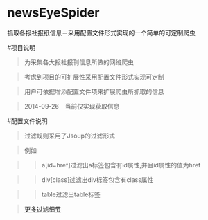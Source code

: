 newsEyeSpider
=============

抓取各报社报纸信息－采用配置文件形式实现的一个简单的可定制爬虫

#项目说明

>为采集各大报社报刊信息所做的网络爬虫

>考虑到项目的可扩展性采用配置文件形式实现可定制

>用户可依据增添配置文件项来扩展爬虫所抓取的信息

>2014-09-26　当前仅实现获取信息

#配置文件说明

>过滤规则采用了Jsoup的过滤形式

>例如

>>a[id=href]过滤出a标签包含有id属性,并且id属性的值为href

>>div[class]过滤出div标签包含有class属性

>>table过滤出table标签

>[更多过滤细节](https://github.com/Glacier759/newsEyeSpider/blob/master/SpiderConfig.readme)
